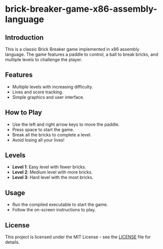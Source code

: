 # brick-breaker-game-x86-assembly-language

## Introduction

This is a classic Brick Breaker game implemented in x86 assembly language. The game features a paddle to control, a ball to break bricks, and multiple levels to challenge the player.

## Features

- Multiple levels with increasing difficulty.
- Lives and score tracking.
- Simple graphics and user interface.

## How to Play

- Use the left and right arrow keys to move the paddle.
- Press space to start the game.
- Break all the bricks to complete a level.
- Avoid losing all your lives!

## Levels

- **Level 1**: Easy level with fewer bricks.
- **Level 2**: Medium level with more bricks.
- **Level 3**: Hard level with the most bricks.

## Usage

- Run the compiled executable to start the game.
- Follow the on-screen instructions to play.

## License

This project is licensed under the MIT License - see the [LICENSE](LICENSE) file for details.

